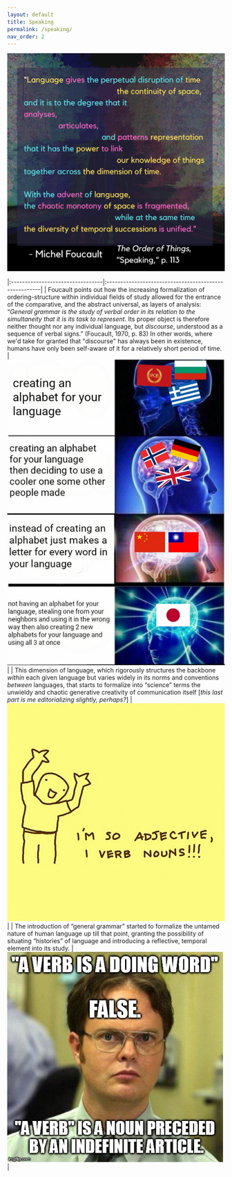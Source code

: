 ```yaml
---
layout: default
title: Speaking
permalink: /speaking/
nav_order: 2
---
```


![Speaking](../graphics/toot_speaking_graphic.png)

|:---------------------------------|:------------------------------------------------------|
| Foucault points out how the increasing formalization of ordering-structure within individual fields of study allowed for the entrance of the comparative, and the abstract universal, as layers of analysis: “*General grammar is the study of verbal order in its relation to the simultaneity that it is its task to represent*. Its proper object is therefore neither thought nor any individual language, but *discourse*, understood as a sequence of verbal signs.” (Foucault, 1970, p. 83) In other words, where we'd take for granted that "discourse" has always been in existence, humans have only been self-aware of it for a relatively short period of time. | ![option 1](../memes/languagesmeme.jpg) |
| This dimension of language, which rigorously structures the backbone *within* each given language but varies widely in its norms and conventions *between* languages, that starts to formalize into “science” terms the unwieldy and chaotic generative creativity of communication itself [*this last part is me editorializing slightly, perhaps?*] | ![option 2](../memes/grammarmeme.jpg) |
| The introduction of “general grammar” started to formalize the untamed nature of human language up till that point, granting the possibility of situating “histories” of language and introducing a reflective, temporal element into its study. | ![option 3](../memes/verbmeme.jpg) |

